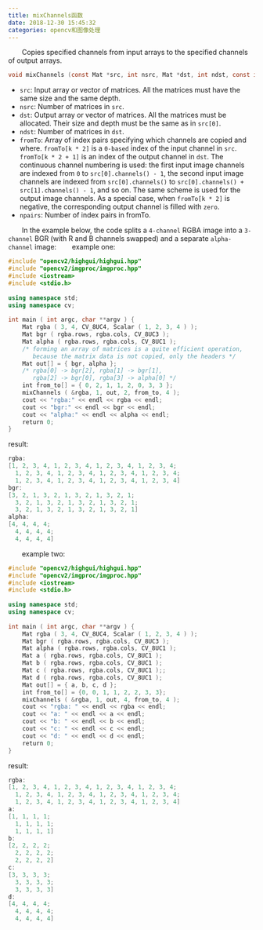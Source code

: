 ```yaml
---
title: mixChannels函数
date: 2018-12-30 15:45:32
categories: opencv和图像处理
---
```

&emsp;&emsp;Copies specified channels from input arrays to the specified channels of output arrays.

``` c
void mixChannels (const Mat *src, int nsrc, Mat *dst, int ndst, const int *fromTo, size_t npairs);
```

- `src`: Input array or vector of matrices. All the matrices must have the same size and the same depth.
- `nsrc`: Number of matrices in `src`.
- `dst`: Output array or vector of matrices. All the matrices must be allocated. Their size and depth must be the same as in `src[0]`.
- `ndst`: Number of matrices in `dst`.
- `fromTo`: Array of index pairs specifying which channels are copied and where. `fromTo[k * 2]` is a `0-based` index of the input channel in `src`. `fromTo[k * 2 + 1]` is an index of the output channel in `dst`. The continuous channel numbering is used: the first input image channels are indexed from `0` to `src[0].channels() - 1`, the second input image channels are indexed from `src[0].channels()` to `src[0].channels() + src[1].channels() - 1`, and so on. The same scheme is used for the output image channels. As a special case, when `fromTo[k * 2]` is negative, the corresponding output channel is filled with `zero`.
- `npairs`: Number of index pairs in fromTo.

&emsp;&emsp;In the example below, the code splits a `4-channel` RGBA image into a `3-channel` BGR (with R and B channels swapped) and a separate `alpha-channel` image:
&emsp;&emsp;example one:

``` cpp
#include "opencv2/highgui/highgui.hpp"
#include "opencv2/imgproc/imgproc.hpp"
#include <iostream>
#include <stdio.h>
​
using namespace std;
using namespace cv;
​
int main ( int argc, char **argv ) {
    Mat rgba ( 3, 4, CV_8UC4, Scalar ( 1, 2, 3, 4 ) );
    Mat bgr ( rgba.rows, rgba.cols, CV_8UC3 );
    Mat alpha ( rgba.rows, rgba.cols, CV_8UC1 );
    /* forming an array of matrices is a quite efficient operation,
       because the matrix data is not copied, only the headers */
    Mat out[] = { bgr, alpha };
    /* rgba[0] -> bgr[2], rgba[1] -> bgr[1],
       rgba[2] -> bgr[0], rgba[3] -> alpha[0] */
    int from_to[] = { 0, 2, 1, 1, 2, 0, 3, 3 };
    mixChannels ( &rgba, 1, out, 2, from_to, 4 );
    cout << "rgba:" << endl << rgba << endl;
    cout << "bgr:" << endl << bgr << endl;
    cout << "alpha:" << endl << alpha << endl;
    return 0;
}
```

result:

``` cpp
rgba:
[1, 2, 3, 4, 1, 2, 3, 4, 1, 2, 3, 4, 1, 2, 3, 4;
  1, 2, 3, 4, 1, 2, 3, 4, 1, 2, 3, 4, 1, 2, 3, 4;
  1, 2, 3, 4, 1, 2, 3, 4, 1, 2, 3, 4, 1, 2, 3, 4]
bgr:
[3, 2, 1, 3, 2, 1, 3, 2, 1, 3, 2, 1;
  3, 2, 1, 3, 2, 1, 3, 2, 1, 3, 2, 1;
  3, 2, 1, 3, 2, 1, 3, 2, 1, 3, 2, 1]
alpha:
[4, 4, 4, 4;
  4, 4, 4, 4;
  4, 4, 4, 4]
```

&emsp;&emsp;example two:

``` cpp
#include "opencv2/highgui/highgui.hpp"
#include "opencv2/imgproc/imgproc.hpp"
#include <iostream>
#include <stdio.h>
​
using namespace std;
using namespace cv;
​
int main ( int argc, char **argv ) {
    Mat rgba ( 3, 4, CV_8UC4, Scalar ( 1, 2, 3, 4 ) );
    Mat bgr ( rgba.rows, rgba.cols, CV_8UC3 );
    Mat alpha ( rgba.rows, rgba.cols, CV_8UC1 );
    Mat a ( rgba.rows, rgba.cols, CV_8UC1 );
    Mat b ( rgba.rows, rgba.cols, CV_8UC1 );
    Mat c ( rgba.rows, rgba.cols, CV_8UC1 );;
    Mat d ( rgba.rows, rgba.cols, CV_8UC1 );
    Mat out[] = { a, b, c, d };
    int from_to[] = {0, 0, 1, 1, 2, 2, 3, 3};
    mixChannels ( &rgba, 1, out, 4, from_to, 4 );
    cout << "rgba: " << endl << rgba << endl;
    cout << "a: " << endl << a << endl;
    cout << "b: " << endl << b << endl;
    cout << "c: " << endl << c << endl;
    cout << "d: " << endl << d << endl;
    return 0;
}
```

result:

``` cpp
rgba:
[1, 2, 3, 4, 1, 2, 3, 4, 1, 2, 3, 4, 1, 2, 3, 4;
  1, 2, 3, 4, 1, 2, 3, 4, 1, 2, 3, 4, 1, 2, 3, 4;
  1, 2, 3, 4, 1, 2, 3, 4, 1, 2, 3, 4, 1, 2, 3, 4]
a:
[1, 1, 1, 1;
  1, 1, 1, 1;
  1, 1, 1, 1]
b:
[2, 2, 2, 2;
  2, 2, 2, 2;
  2, 2, 2, 2]
c:
[3, 3, 3, 3;
  3, 3, 3, 3;
  3, 3, 3, 3]
d:
[4, 4, 4, 4;
  4, 4, 4, 4;
  4, 4, 4, 4]
```